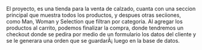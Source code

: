 ﻿El proyecto, es una tienda para la venta de calzado, cuanta con una seccion principal que muestra todos los productos, y despues otras seciiones, como Man, Woman y Selection que filtran por categoria. Al agregar los productos al carrito, podemos finalizar la compra, donde tendremos un checkout donde se pedira por medio de un formulario los datos del cliente y se le generara una orden que se guardarÃ¡ luego en la base de datos.
